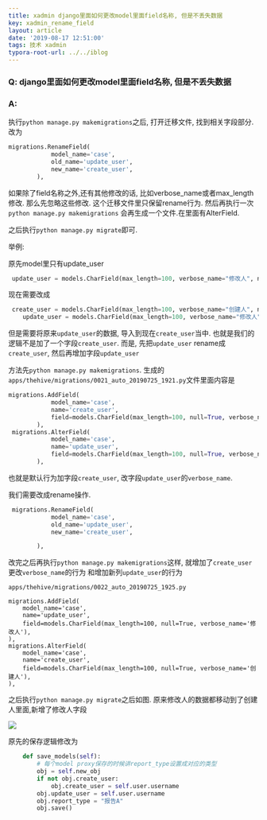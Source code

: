 ```yaml
---
title: xadmin django里面如何更改model里面field名称, 但是不丢失数据
key: xadmin_rename_field
layout: article
date: '2019-08-17 12:51:00'
tags: 技术 xadmin
typora-root-url: ../../iblog
---
```


### Q: django里面如何更改model里面field名称, 但是不丢失数据

### A:

执行`python manage.py makemigrations`之后, 打开迁移文件, 找到相关字段部分. 改为

```python
migrations.RenameField(
            model_name='case',
            old_name='update_user',
            new_name='create_user',
        ),
```

如果除了field名称之外,还有其他修改的话, 比如verbose_name或者max_length修改. 那么先忽略这些修改. 这个迁移文件里只保留rename行为. 然后再执行一次`python manage.py makemigrations` 会再生成一个文件.在里面有AlterField. 

之后执行`python manage.py migrate`即可.

举例:

原先model里只有update_user

```python
 update_user = models.CharField(max_length=100, verbose_name="修改人", null=True)
```

现在需要改成

```python
 create_user = models.CharField(max_length=100, verbose_name="创建人", null=True)
    update_user = models.CharField(max_length=100, verbose_name="修改人", null=True)
```

但是需要将原来`update_user`的数据, 导入到现在`create_user`当中. 也就是我们的逻辑不是加了一个字段`create_user`. 而是, 先把`update_user` rename成`create_user`, 然后再增加字段`update_user`

方法先`python manage.py makemigrations`. 生成的`apps/thehive/migrations/0021_auto_20190725_1921.py`文件里面内容是

```python
migrations.AddField(
            model_name='case',
            name='create_user',
            field=models.CharField(max_length=100, null=True, verbose_name='创建人'),
        ),
 migrations.AlterField(
            model_name='case',
            name='update_user',
            field=models.CharField(max_length=100, null=True, verbose_name='修改人'),
        ),
```

也就是默认行为加字段`create_user`, 改字段`update_user`的`verbose_name`. 

我们需要改成rename操作.

```python
 migrations.RenameField(
            model_name='case',
            old_name='update_user',
            new_name='create_user',

        ),
```

改完之后再执行`python manage.py makemigrations`这样, 就增加了`create_user`更改`verbose_name`的行为 和增加新列`update_user`的行为 

`apps/thehive/migrations/0022_auto_20190725_1925.py`

```
migrations.AddField(
    model_name='case',
    name='update_user',
    field=models.CharField(max_length=100, null=True, verbose_name='修改人'),
),
migrations.AlterField(
    model_name='case',
    name='create_user',
    field=models.CharField(max_length=100, null=True, verbose_name='创建人'),
),
```

之后执行`python manage.py migrate`之后如图. 原来修改人的数据都移动到了创建人里面,新增了修改人字段

![](http://img.azhangbaobao.cn/img/20190725193025.png)

原先的保存逻辑修改为

```python
    def save_models(self):
        # 每个model proxy保存的时候讲report_type设置成对应的类型
        obj = self.new_obj
        if not obj.create_user:
            obj.create_user = self.user.username
        obj.update_user = self.user.username
        obj.report_type = "报告A"
        obj.save()
```

### 